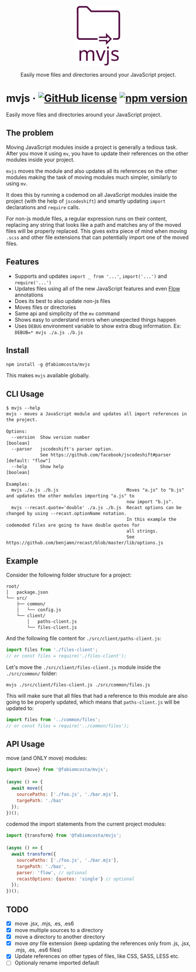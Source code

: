 <h3 align="center">
  <img align="center" src="assets/mvjs_logo.png" alt="mvjs logo" width="120" />
</h3>

<p align="center">
  Easily move files and directories around your JavaScript project.
</p>

# mvjs &middot; [![GitHub license](https://img.shields.io/badge/license-MIT-blue.svg)](https://github.com/fabiomcosta/mvjs/blob/master/LICENSE) [![npm version](https://badge.fury.io/js/%40fabiomcosta%2Fmvjs.svg)](https://badge.fury.io/js/%40fabiomcosta%2Fmvjs)

Easily move files and directories around your JavaScript project.

## The problem

Moving JavaScript modules inside a project is generally a tedious task.
After you move it using `mv`, you have to update their references on the
other modules inside your project.

`mvjs` moves the module and also updates all its references on the other modules
making the task of moving modules much simpler, similarly to using `mv`.

It does this by running a codemod on all JavaScript modules inside the project
(with the help of `jscodeshift`) and smartly updating `import` declarations and
`require` calls.

For non-js module files, a regular expression runs on their content, replacing
any string that looks like a path and matches any of the moved files will be
properly replaced. This gives extra piece of mind when moving `.scss` and other
file extensions that can potentially import one of the moved files.

## Features

* Supports and updates `import _ from '...'`, `import('...')` and `require('...')`
* Updates files using all of the new JavaScript features and even [Flow](https://flow.org/) annotations
* Does its best to also update non-js files
* Moves files or directories
* Same api and simplicity of the `mv` command
* Shows easy to understand errors when unexpected things happen
* Uses `DEBUG` environment variable to show extra dbug information. Ex: `DEBUB=* mvjs ./a.js ./b.js`

## Install

```
npm install -g @fabiomcosta/mvjs
```

This makes `mvjs` available globally.

## CLI Usage

```text
$ mvjs --help
mvjs - moves a JavaScript module and updates all import references in the project.

Options:
  --version  Show version number                                                                               [boolean]
  --parser   jscodeshift's parser option.
             See https://github.com/facebook/jscodeshift#parser                                        [default: "flow"]
  --help     Show help                                                                                         [boolean]

Examples:
  mvjs ./a.js ./b.js                          Moves "a.js" to "b.js" and updates the other modules importing "a.js" to
                                              now import "b.js".
  mvjs --recast.quote='double' ./a.js ./b.js  Recast options can be changed by using --recast.optionName notation.
                                              In this example the codemoded files are going to have double quotes for
                                              all strings.
                                              See https://github.com/benjamn/recast/blob/master/lib/options.js
```

## Example

Consider the following folder structure for a project:

```
root/
│   package.json
└── src/
    ├── common/
    │   └── config.js
    └── client/
        │   paths-client.js
        └── files-client.js
```

And the following file content for `./src/client/paths-client.js`:

```js
import files from './files-client';
// or const files = require('./files-client');
```

Let's move the `./src/client/files-client.js` module inside the `./src/common/` folder:

```
mvjs ./src/client/files-client.js ./src/common/files.js
```

This will make sure that all files that had a reference to this module are also
going to be properly updated, which means that `paths-client.js` will be updated to:

```js
import files from '../common/files';
// or const files = require('../common/files');
```

## API Usage

move (and ONLY move) modules:

```js
import {move} from '@fabiomcosta/mvjs';

(async () => {
  await move({
    sourcePaths: ['./foo.js', './bar.mjs'],
    targePath: './baz'
  });
})();
```

codemod the import statements from the current project modules:

```js
import {transform} from '@fabiomcosta/mvjs';

(async () => {
  await transform({
    sourcePaths: ['./foo.js', './bar.mjs'],
    targePath: './baz',
    parser: 'flow', // optional
    recastOptions: {quotes: 'single'} // optional
  });
})();
```

## TODO

- [x] move .jsx, .mjs, .es, .es6
- [x] move multiple sources to a directory
- [x] move a directory to another directory
- [x] move *any* file extension (keep updating the references only from .js, .jsx, .mjs, .es, .es6 files)
- [x] Update references on other types of files, like CSS, SASS, LESS etc.
- [ ] Optionaly rename imported default
